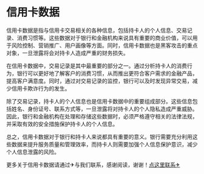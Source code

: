 # 信用卡数据

信用卡数据是指与信用卡交易相关的各种信息，包括持卡人的个人信息、交易记录、消费习惯等。这些数据对于银行和金融机构来说具有重要的商业价值，可以用于风险控制、营销推广、用户画像等方面。同时，信用卡数据也是黑客攻击的重点对象，一旦泄露将会对持卡人造成严重的财务损失。

在信用卡数据中，交易记录是其中最重要的部分之一。通过分析持卡人的消费行为，银行可以更好地了解客户的消费习惯，从而推出更符合客户需求的金融产品，提高客户满意度。同时，通过对交易记录的监控，银行可以及时发现异常交易，减少信用卡欺诈行为的发生。

除了交易记录，持卡人的个人信息也是信用卡数据中的重要组成部分。这些信息包括姓名、身份证号、联系方式等，一旦泄露将对持卡人的个人隐私造成严重威胁。因此，银行和金融机构在处理和存储这些数据时，必须严格遵守相关的法律法规，并采取有效的安全措施保护持卡人的个人信息。

总之，信用卡数据对于银行和持卡人来说都具有重要的意义。银行需要充分利用这些数据来提升服务质量和管理效率，而持卡人则需要加强个人信息保护意识，减少个人信息泄露的风险。

更多关于信用卡数据请通过✈与我们联系，感谢阅读，谢谢！[点这里联系✈](https://ww.k02.cc)